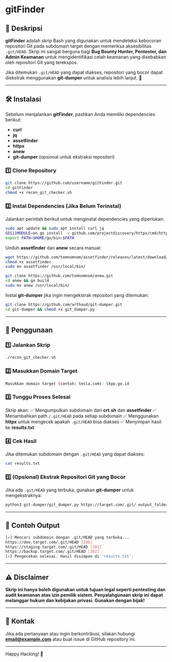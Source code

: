 # gitFinder

## 📌 Deskripsi
**gitFinder** adalah skrip Bash yang digunakan untuk mendeteksi kebocoran repositori Git pada subdomain target dengan memeriksa aksesibilitas `.git/HEAD`. Skrip ini sangat berguna bagi **Bug Bounty Hunter, Pentester, dan Admin Keamanan** untuk mengidentifikasi celah keamanan yang disebabkan oleh repositori Git yang terekspos.

Jika ditemukan `.git/HEAD` yang dapat diakses, repositori yang bocor dapat diekstrak menggunakan **git-dumper** untuk analisis lebih lanjut. 🚀

---

## 🛠 Instalasi
Sebelum menjalankan **gitFinder**, pastikan Anda memiliki dependencies berikut:
- **curl**
- **jq**
- **assetfinder**
- **httpx**
- **anew**
- **git-dumper** (opsional untuk ekstraksi repositori)

### **1️⃣ Clone Repository**
```bash
git clone https://github.com/username/gitFinder.git
cd gitFinder
chmod +x recon_git_checker.sh
```

### **2️⃣ Instal Dependencies (Jika Belum Terinstal)**
Jalankan perintah berikut untuk menginstal dependencies yang diperlukan:
```bash
sudo apt update && sudo apt install curl jq
GO111MODULE=on go install -v github.com/projectdiscovery/httpx/cmd/httpx@latest
export PATH=$HOME/go/bin:$PATH
```
Unduh **assetfinder** dan **anew** secara manual:
```bash
wget https://github.com/tomnomnom/assetfinder/releases/latest/download/assetfinder-linux-amd64 -O assetfinder
chmod +x assetfinder
sudo mv assetfinder /usr/local/bin/

git clone https://github.com/tomnomnom/anew.git
cd anew && go build
sudo mv anew /usr/local/bin/
```
Instal **git-dumper** jika ingin mengekstrak repositori yang ditemukan:
```bash
git clone https://github.com/arthaud/git-dumper.git
cd git-dumper && chmod +x git_dumper.py
```

---

## 🚀 Penggunaan
### **1️⃣ Jalankan Skrip**
```bash
./recon_git_checker.sh
```

### **2️⃣ Masukkan Domain Target**
```bash
Masukkan domain target (contoh: tesla.com): lkpp.go.id
```

### **3️⃣ Tunggu Proses Selesai**
Skrip akan:
✅ Mengumpulkan subdomain dari **crt.sh** dan **assetfinder**
✅ Menambahkan path `/.git/HEAD` pada setiap subdomain
✅ Menggunakan **httpx** untuk mengecek apakah `.git/HEAD` bisa diakses
✅ Menyimpan hasil ke **results.txt**

### **4️⃣ Cek Hasil**
Jika ditemukan subdomain dengan `.git/HEAD` yang dapat diakses:
```bash
cat results.txt
```

### **5️⃣ (Opsional) Ekstrak Repositori Git yang Bocor**
Jika ada `.git/HEAD` yang terbuka, gunakan **git-dumper** untuk mengekstraknya:
```bash
python3 git-dumper/git_dumper.py https://target.com/.git/ output_folder
```

---

## 📜 Contoh Output
```bash
[✓] Mencari subdomain dengan .git/HEAD yang terbuka...
https://dev.target.com/.git/HEAD [200]
https://staging.target.com/.git/HEAD [301]
https://backup.target.com/.git/HEAD [302]
[✓] Pengecekan selesai. Hasil disimpan di 'results.txt'.
```

---

## ⚠ Disclaimer
**Skrip ini hanya boleh digunakan untuk tujuan legal seperti pentesting dan audit keamanan atas izin pemilik sistem. Penyalahgunaan skrip ini dapat melanggar hukum dan kebijakan privasi. Gunakan dengan bijak!**

---

## 📧 Kontak
Jika ada pertanyaan atau ingin berkontribusi, silakan hubungi **[email@example.com](mailto:email@example.com)** atau buat issue di GitHub repository ini.

---

Happy Hacking! 🚀

